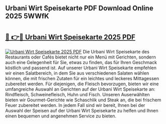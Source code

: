 ## Urbani Wirt Speisekarte PDF Download Online 2025 5WWfK

# <h2><a href="http://gc7v4w.nevu.top/?p=Urbani+Wirt+Speisekarte">🔗 👉🔴 Urbani Wirt Speisekarte 2025 PDF</a></h2>

[![Urbani Wirt Speisekarte 2025 PDF](https://i.imgur.com/dBaPXMq.png)](http://gc7v4w.nevu.top/?p=Urbani+Wirt+Speisekarte)
Die Urbani Wirt Speisekarte des Restaurants oder Cafés bietet nicht nur ein Menü mit Gerichten, sondern auch eine Gelegenheit für Sie, etwas zu finden, das für Ihren Geschmack köstlich und passend ist. Auf unserer Urbani Wirt Speisekarte empfehlen wir einen Salatbereich, in dem Sie aus verschiedenen Salaten wählen können, die mit frischen Zutaten für ein leichtes und leckeres Mittagessen zubereitet werden. Für diejenigen, die Fleisch bevorzugen, bieten wir eine umfangreiche Auswahl an Gerichten auf der Urbani Wirt Speisekarte an: Rindfleisch, Schweinefleisch, Huhn und Fisch. Unseren Auserwählten bieten wir Gourmet-Gerichte wie Schaschlik und Steak an, die bei frischem Feuer zubereitet werden. In jedem Fall sind wir bereit, Ihnen bei der Auswahl der Speisen auf der Urbani Wirt Speisekarte zu helfen und Ihnen einen bequemen und angenehmen Service zu bieten.
